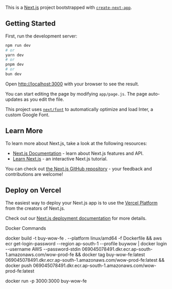 This is a [Next.js](https://nextjs.org/) project bootstrapped with [`create-next-app`](https://github.com/vercel/next.js/tree/canary/packages/create-next-app).

## Getting Started

First, run the development server:

```bash
npm run dev
# or
yarn dev
# or
pnpm dev
# or
bun dev
```

Open [http://localhost:3000](http://localhost:3000) with your browser to see the result.

You can start editing the page by modifying `app/page.js`. The page auto-updates as you edit the file.

This project uses [`next/font`](https://nextjs.org/docs/basic-features/font-optimization) to automatically optimize and load Inter, a custom Google Font.

## Learn More

To learn more about Next.js, take a look at the following resources:

- [Next.js Documentation](https://nextjs.org/docs) - learn about Next.js features and API.
- [Learn Next.js](https://nextjs.org/learn) - an interactive Next.js tutorial.

You can check out [the Next.js GitHub repository](https://github.com/vercel/next.js/) - your feedback and contributions are welcome!

## Deploy on Vercel

The easiest way to deploy your Next.js app is to use the [Vercel Platform](https://vercel.com/new?utm_medium=default-template&filter=next.js&utm_source=create-next-app&utm_campaign=create-next-app-readme) from the creators of Next.js.

Check out our [Next.js deployment documentation](https://nextjs.org/docs/deployment) for more details.


Docker Commands

docker build -t buy-wow-fe . --platform linux/amd64 -f Dockerfile && aws ecr get-login-password --region ap-south-1 --profile buywow | docker login --username AWS --password-stdin 069045078491.dkr.ecr.ap-south-1.amazonaws.com/wow-prod-fe && docker tag buy-wow-fe:latest 069045078491.dkr.ecr.ap-south-1.amazonaws.com/wow-prod-fe:latest && docker push 069045078491.dkr.ecr.ap-south-1.amazonaws.com/wow-prod-fe:latest


docker run -p 3000:3000 buy-wow-fe